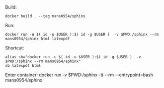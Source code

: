 Build:
```
docker build . --tag mans0954/sphinx
```
Run:
```
docker run -u $( id -u $USER ):$( id -g $USER )  -v $PWD:/sphinx --rm mans0954/sphinx html latexpdf
```
Shortcut:
```
alias sb="docker run -u $( id -u $USER ):$( id -g $USER )  -v $PWD:/sphinx --rm mans0954/sphinx"
sb latexpdf html
```

Enter container:
docker run -v $PWD:/sphinx -ti --rm --entrypoint=bash mans0954/sphinx
